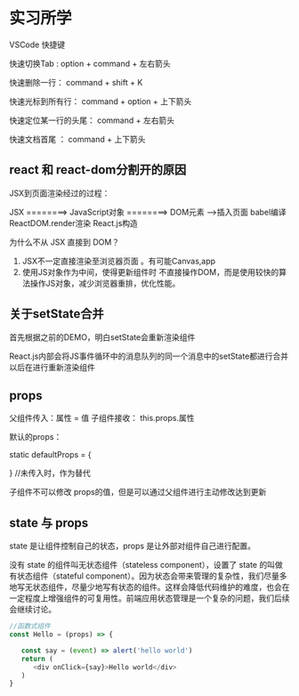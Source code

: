 # 实习所学

VSCode 快捷键

快速切换Tab  : option + command + 左右箭头

快速删除一行： command + shift + K

快速光标到所有行： command + option + 上下箭头

快速定位某一行的头尾： command + 左右箭头

快速文档首尾 ： command + 上下箭头

## react 和 react-dom分割开的原因

JSX到页面渲染经过的过程：

JSX ========>  JavaScript对象 ========> DOM元素  -->插入页面
   babel编译              ReactDOM.render渲染
   React.js构造

为什么不从 JSX 直接到 DOM？
1. JSX不一定直接渲染至浏览器页面 。有可能Canvas,app
2. 使用JS对象作为中间，使得更新组件时 不直接操作DOM，而是使用较快的算法操作JS对象，减少浏览器重排，优化性能。

## 关于setState合并

首先根据之前的DEMO，明白setState会重新渲染组件

React.js内部会将JS事件循环中的消息队列的同一个消息中的setState都进行合并以后在进行重新渲染组件

## props

父组件传入：属性 = 值
子组件接收： this.props.属性

默认的props：

static defaultProps = {

} //未传入时，作为替代

子组件不可以修改 props的值，但是可以通过父组件进行主动修改达到更新

## state 与 props

state 是让组件控制自己的状态，props 是让外部对组件自己进行配置。

没有 state 的组件叫无状态组件（stateless component），设置了 state 的叫做有状态组件（stateful component）。因为状态会带来管理的复杂性，我们尽量多地写无状态组件，尽量少地写有状态的组件。这样会降低代码维护的难度，也会在一定程度上增强组件的可复用性。前端应用状态管理是一个复杂的问题，我们后续会继续讨论。

```js
//函数式组件
const Hello = (props) => {

   const say = (event) => alert('hello world')
   return (
      <div onClick={say}>Hello world</div>
   )
}

```




